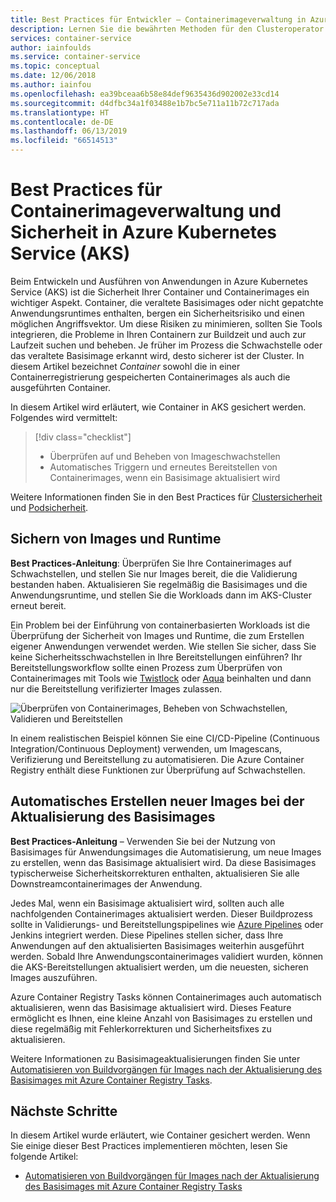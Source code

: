 ```yaml
---
title: Best Practices für Entwickler – Containerimageverwaltung in Azure Kubernetes Service (AKS)
description: Lernen Sie die bewährten Methoden für den Clusteroperator zum Verwalten und Absichern von Containerimages in Azure Kubernetes Service (AKS) kennen.
services: container-service
author: iainfoulds
ms.service: container-service
ms.topic: conceptual
ms.date: 12/06/2018
ms.author: iainfou
ms.openlocfilehash: ea39bceaa6b58e84def9635436d902002e33cd14
ms.sourcegitcommit: d4dfbc34a1f03488e1b7bc5e711a11b72c717ada
ms.translationtype: HT
ms.contentlocale: de-DE
ms.lasthandoff: 06/13/2019
ms.locfileid: "66514513"
---
```

# <a name="best-practices-for-container-image-management-and-security-in-azure-kubernetes-service-aks"></a>Best Practices für Containerimageverwaltung und Sicherheit in Azure Kubernetes Service (AKS)

Beim Entwickeln und Ausführen von Anwendungen in Azure Kubernetes Service (AKS) ist die Sicherheit Ihrer Container und Containerimages ein wichtiger Aspekt. Container, die veraltete Basisimages oder nicht gepatchte Anwendungsruntimes enthalten, bergen ein Sicherheitsrisiko und einen möglichen Angriffsvektor. Um diese Risiken zu minimieren, sollten Sie Tools integrieren, die Probleme in Ihren Containern zur Buildzeit und auch zur Laufzeit suchen und beheben. Je früher im Prozess die Schwachstelle oder das veraltete Basisimage erkannt wird, desto sicherer ist der Cluster. In diesem Artikel bezeichnet *Container* sowohl die in einer Containerregistrierung gespeicherten Containerimages als auch die ausgeführten Container.

In diesem Artikel wird erläutert, wie Container in AKS gesichert werden. Folgendes wird vermittelt:

> [!div class="checklist"]
> * Überprüfen auf und Beheben von Imageschwachstellen
> * Automatisches Triggern und erneutes Bereitstellen von Containerimages, wenn ein Basisimage aktualisiert wird

Weitere Informationen finden Sie in den Best Practices für [Clustersicherheit][best-practices-cluster-security] und [Podsicherheit][best-practices-pod-security].

## <a name="secure-the-images-and-run-time"></a>Sichern von Images und Runtime

**Best Practices-Anleitung**: Überprüfen Sie Ihre Containerimages auf Schwachstellen, und stellen Sie nur Images bereit, die die Validierung bestanden haben. Aktualisieren Sie regelmäßig die Basisimages und die Anwendungsruntime, und stellen Sie die Workloads dann im AKS-Cluster erneut bereit.

Ein Problem bei der Einführung von containerbasierten Workloads ist die Überprüfung der Sicherheit von Images und Runtime, die zum Erstellen eigener Anwendungen verwendet werden. Wie stellen Sie sicher, dass Sie keine Sicherheitsschwachstellen in Ihre Bereitstellungen einführen? Ihr Bereitstellungsworkflow sollte einen Prozess zum Überprüfen von Containerimages mit Tools wie [Twistlock][twistlock] oder [Aqua][aqua] beinhalten und dann nur die Bereitstellung verifizierter Images zulassen.

![Überprüfen von Containerimages, Beheben von Schwachstellen, Validieren und Bereitstellen](media/operator-best-practices-container-security/scan-container-images-simplified.png)

In einem realistischen Beispiel können Sie eine CI/CD-Pipeline (Continuous Integration/Continuous Deployment) verwenden, um Imagescans, Verifizierung und Bereitstellung zu automatisieren. Die Azure Container Registry enthält diese Funktionen zur Überprüfung auf Schwachstellen.

## <a name="automatically-build-new-images-on-base-image-update"></a>Automatisches Erstellen neuer Images bei der Aktualisierung des Basisimages

**Best Practices-Anleitung** – Verwenden Sie bei der Nutzung von Basisimages für Anwendungsimages die Automatisierung, um neue Images zu erstellen, wenn das Basisimage aktualisiert wird. Da diese Basisimages typischerweise Sicherheitskorrekturen enthalten, aktualisieren Sie alle Downstreamcontainerimages der Anwendung.

Jedes Mal, wenn ein Basisimage aktualisiert wird, sollten auch alle nachfolgenden Containerimages aktualisiert werden. Dieser Buildprozess sollte in Validierungs- und Bereitstellungspipelines wie [Azure Pipelines][azure-pipelines] oder Jenkins integriert werden. Diese Pipelines stellen sicher, dass Ihre Anwendungen auf den aktualisierten Basisimages weiterhin ausgeführt werden. Sobald Ihre Anwendungscontainerimages validiert wurden, können die AKS-Bereitstellungen aktualisiert werden, um die neuesten, sicheren Images auszuführen.

Azure Container Registry Tasks können Containerimages auch automatisch aktualisieren, wenn das Basisimage aktualisiert wird. Dieses Feature ermöglicht es Ihnen, eine kleine Anzahl von Basisimages zu erstellen und diese regelmäßig mit Fehlerkorrekturen und Sicherheitsfixes zu aktualisieren.

Weitere Informationen zu Basisimageaktualisierungen finden Sie unter [Automatisieren von Buildvorgängen für Images nach der Aktualisierung des Basisimages mit Azure Container Registry Tasks][acr-base-image-update].

## <a name="next-steps"></a>Nächste Schritte

In diesem Artikel wurde erläutert, wie Container gesichert werden. Wenn Sie einige dieser Best Practices implementieren möchten, lesen Sie folgende Artikel:

* [Automatisieren von Buildvorgängen für Images nach der Aktualisierung des Basisimages mit Azure Container Registry Tasks][acr-base-image-update]

<!-- EXTERNAL LINKS -->
[azure-pipelines]: /azure/devops/pipelines/?view=vsts
[twistlock]: https://www.twistlock.com/
[aqua]: https://www.aquasec.com/

<!-- INTERNAL LINKS -->
[best-practices-cluster-security]: operator-best-practices-cluster-security.md
[best-practices-pod-security]: developer-best-practices-pod-security.md
[acr-base-image-update]: ../container-registry/container-registry-tutorial-base-image-update.md
